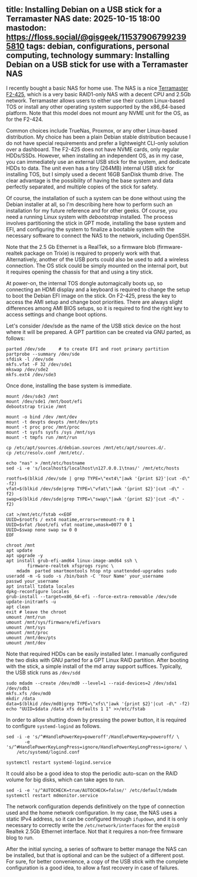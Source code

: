 title: Installing Debian on a USB stick for a Terramaster NAS
date: 2025-10-15 18:00
mastodon: https://floss.social/@gisgeek/115379067992395810
tags: debian, configurations, personal computing, technology
summary: Installing Debian on a USB stick for use with a Terramaster NAS
---

I recently bought a basic NAS for home use. The NAS is a nice [Terramaster
F2-425](https://shop.terra-master.com/it-it/products/f2-425), which is a very
basic RAID1-only NAS with a decent CPU and 2.5Gb network. Terramaster allows
users to either use their custom Linux-based TOS or install any other operating
system supported by the x86_64-based platform. Note that this model does not
mount any NVME unit for the OS, as for the F2-424.

Common choices include TrueNas, Proxmox, or any other Linux-based distribution.
My choice has been a plain Debian stable distribution because I do not have
special requirements and prefer a lightweight CLI-only solution over a
dashboard. The F2-425 does not have NVME cards, only regular HDDs/SSDs.
However, when installing an independent OS, as in my case, you can immediately
use an external USB stick for the system, and dedicate HDDs to data. The unit
even has a tiny (264MB) internal USB stick for installing TOS, but I simply
used a decent 16GB SanDisk thumb drive. The clear advantage is the possibility
of having the base system and data perfectly separated, and multiple copies of
the stick for safety.

Of course, the installation of such a system can be done without using the
Debian installer at all, so I'm describing here how to perform such an
installation for my future reference and for other geeks. Of course, you need a
running Linux system with _debootstrap_ installed. The process involves
partitioning the stick in GPT mode, installing the base system and EFI, and
configuring the system to finalize a bootable system with the necessary
software to connect the NAS to the network, including OpenSSH.

Note that the 2.5 Gb Ethernet is a RealTek, so a firmware blob
(firmware-realtek package on Trixie) is required to properly work with that.
Alternatively, another of the USB ports could also be used to add a wireless
connection. The OS stick could be simply mounted on the internal port, but it
requires opening the chassis for that and using a tiny stick.

At power-on, the internal TOS dongle automagically boots up, so connecting an
HDMI display and a keyboard is required to change the setup to boot the Debian
EFI image on the stick. On F2-425, press the <F12> key to access the AMI setup
and change boot priorities. There are always slight differences among AMI BIOS
setups, so it is required to find the right key to access settings and change
boot options.

Let's consider /dev/sde as the name of the USB stick device on the host where
it will be prepared. A GPT partition can be created via GNU parted, as follows:
```
parted /dev/sde 	# to create EFI and root primary partition
partprobe --summary /dev/sde
sfdisk -l /dev/sde
mkfs.vfat -F 32 /dev/sde1
mkswap /dev/sde2
mkfs.ext4 /dev/sde3
```

Once done, installing the base system is immediate.

```
mount /dev/sde3 /mnt
mount /dev/sde1 /mnt/boot/efi
debootstrap trixie /mnt

mount -o bind /dev /mnt/dev
mount -t devpts devpts /mnt/dev/pts
mount -t proc proc /mnt/proc
mount -t sysfs sysfs /sys /mnt/sys
mount -t tmpfs run /mnt/run

cp /etc/apt/sources.d/debian.sources /mnt/etc/apt/sources.d/.
cp /etc/resolv.conf /mnt/etc/.

echo "nas" > /mnt/etc/hostname
sed -i -e 's/localhost$/localhost\n127.0.0.1\tnas/' /mnt/etc/hosts

rootfs=$(blkid /dev/sde | grep TYPE=\"ext4\"|awk '{print $2}'|cut -d\" -f2)
vfat=$(blkid /dev/sde|grep TYPE=\"vfat\"|awk '{print $2}'|cut -d\" -f2)
swap=$(blkid /dev/sde|grep TYPE=\"swap\"|awk '{print $2}'|cut -d\" -f2)

cat >/mnt/etc/fstab <<EOF
UUID=$rootfs / ext4 noatime,errors=remount-ro 0 1
UUID=$vfat /boot/efi vfat noatime,umask=0077 0 1
UUID=$swap none swap sw 0 0
EOF

chroot /mnt
apt update
apt upgrade -y
apt install grub-efi-amd64 linux-image-amd64 ssh \
        firmware-realtek xfsprogs rsync \
 	mdadm  parted smartmontools htop ntp unattended-upgrades sudo
useradd -m -G sudo -s /bin/bash -C 'Your Name' your_username 
passwd your_username
apt install tzdata locales
dpkg-reconfigure locales
grub-install --target=x86_64-efi --force-extra-removable /dev/sde
update-initramfs -u
apt clean
exit # leave the chroot
umount /mnt/run
umount /mnt/sys/firmware/efi/efivars
umount /mnt/sys
umount /mnt/proc
umount /mnt/dev/pts
umount /mnt/dev

```

Note that required HDDs can be easily installed later. I manually configured
the two disks with GNU parted for a GPT Linux RAID partition.  After booting
with the stick, a simple install of the md array support suffices.  Typically,
the USB stick runs as `/dev/sdd` 

```
sudo mdadm --create /dev/md0 --level=1 --raid-devices=2 /dev/sda1 /dev/sdb1
mkfs.xfs /dev/md0
mkdir /data
data=$(blkid /dev/md0|grep TYPE=\"xfs\"|awk '{print $2}'|cut -d\" -f2)
echo "UUID=$data /data xfs defaults 1 1" >>/etc/fstab
```

In order to allow shutting down by pressing the power button, it is required to
configure `systemd-logind` as follows.

```
sed -i -e 's/^#HandlePowerKey=poweroff'/HandlePowerKey=poweroff/ \
       -e 's/^#HandlePowerKeyLongPress=ignore/HandlePowerKeyLongPress=ignore/ \
	/etc/systemd/logind.conf

systemctl restart systemd-logind.service
```

It could also be a good idea to stop the periodic auto-scan on the RAID volume
for big disks, which can take ages to run.

```
sed -i -e 's/^AUTOCHECK=true/AUTOCHECK=false/' /etc/default/mdadm
systemctl restart mdmonitor.service
```

The network configuration depends definitively on the type of connection used
and the home network configuration. In my case, the NAS uses a static IPv4
address, so it can be configured through `ifupdown`, and it is only necessary
to correctly write the `/etc/network/interfaces` for the `enp1s0` Realtek 2.5Gb
Ethernet interface. Not that it requires a non-free firmware blog to run.

After the initial syncing, a series of software to better manage the NAS can be
installed, but that is optional and can be the subject of a different post. For
sure, for better convenience, a copy of the USB stick with the complete
configuration is a good idea, to allow a fast recovery in case of failures.


